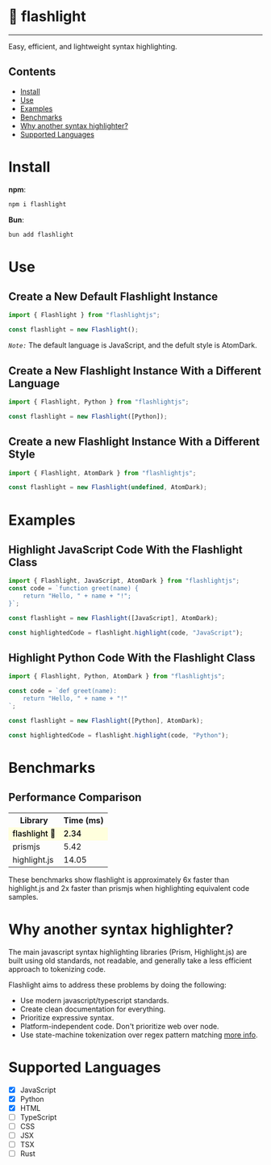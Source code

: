 # 🔦 flashlight

---

Easy, efficient, and lightweight syntax highlighting.

## Contents

-   [Install](#install)
-   [Use](#use)
-   [Examples](#examples)
-   [Benchmarks](#benchmarks)
-   [Why another syntax highlighter?](#why-make-another-syntax-highlighter)
    <!-- * [When should I use this?](#when-should-i-use-this?) -->
    <!-- * [Playground](#playground) -->
-   [Supported Languages](#supported-languages)

# Install

**npm**:

```bash
npm i flashlight
```

**Bun**:

```bash
bun add flashlight
```

# Use

## Create a New Default Flashlight Instance

```typescript
import { Flashlight } from "flashlightjs";

const flashlight = new Flashlight();
```

_`Note:`_ The default language is JavaScript, and the defult style is AtomDark.

## Create a New Flashlight Instance With a Different Language

```typescript
import { Flashlight, Python } from "flashlightjs";

const flashlight = new Flashlight([Python]);
```

## Create a new Flashlight Instance With a Different Style

```typescript
import { Flashlight, AtomDark } from "flashlightjs";

const flashlight = new Flashlight(undefined, AtomDark);
```

# Examples

## Highlight JavaScript Code With the Flashlight Class

```typescript
import { Flashlight, JavaScript, AtomDark } from "flashlightjs";
const code = `function greet(name) {
    return "Hello, " + name + "!";
}`;

const flashlight = new Flashlight([JavaScript], AtomDark);

const highlightedCode = flashlight.highlight(code, "JavaScript");
```

## Highlight Python Code With the Flashlight Class

```typescript
import { Flashlight, Python, AtomDark } from "flashlightjs";

const code = `def greet(name):
    return "Hello, " + name + "!"
`;

const flashlight = new Flashlight([Python], AtomDark);

const highlightedCode = flashlight.highlight(code, "Python");
```

# Benchmarks

## Performance Comparison

<table>
    <tr>
        <th>Library</th>
        <th>Time (ms)</th>
    </tr>
    <tr style="background-color: #ffffdd; color: #000000; font-weight: 500;">
        <td>flashlight 🔦</td>
        <td>2.34</td>
    </tr>
    <tr>
        <td>prismjs</td>
        <td>5.42</td>
    </tr>
    <tr>
        <td>highlight.js</td>
        <td>14.05</td>
    </tr>
</table>

These benchmarks show flashlight is approximately 6x faster than highlight.js and 2x faster than prismjs when highlighting equivalent code samples.

# Why another syntax highlighter?

The main javascript syntax highlighting libraries (Prism, Highlight.js) are built using old standards, not readable, and generally take a less efficient approach to tokenizing code.

Flashlight aims to address these problems by doing the following:

-   Use modern javascript/typescript standards.
-   Create clean documentation for everything.
-   Prioritize expressive syntax.
-   Platform-independent code. Don't prioritize web over node.
-   Use state-machine tokenization over regex pattern matching [more info](https://en.wikipedia.org/wiki/Lexical_analysis#:~:text=Tokens%20are%20often%20defined%20by%20regular%20expressions%2C%20which%20are%20understood%20by%20a%20lexical%20analyzer%20generator%20such%20as%20lex%2C%20or%20handcoded%20equivalent%20finite%2Dstate%20automata.).

<!-- # When should I use this? -->

<!-- # Playground -->

# Supported Languages

-   [x] JavaScript
-   [x] Python
-   [x] HTML
-   [ ] TypeScript
-   [ ] CSS
-   [ ] JSX
-   [ ] TSX
-   [ ] Rust
